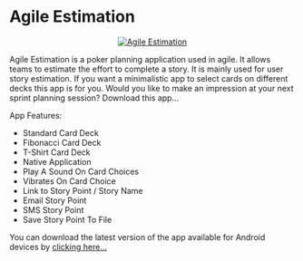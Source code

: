 # Agile Estimation
<div align="center">
<a href="https://github.com/sheldonanthonyio/AgileEstimation/blob/main/AgileEstimation-15-v5.2.apk?raw=true">
  <img title="Agile Estimation" src="https://blogger.googleusercontent.com/img/b/R29vZ2xl/AVvXsEiOPaqRGk_BuYyCMbwxBbfuoF5xxqSGZUUvyosIzgS0R3Ka3gS8lqBI6XAG1yukW1cu7_WaFfas5uZ0Q0pBKDHeyopf9PvfSa4KuM0oSf0lbijVK_cq8yZrO5WYQYOSWQLqOXHnJ5PQ3YV6udQ2M95gjFPLf9ZfFuUB4U0epcQ4TRDDYLGDSqZsXN6cTQ/w640-h480/AgileEstimation1.png" alt="Agile Estimation">
</a>
</div>

Agile Estimation is a poker planning application used in agile. It allows teams to estimate the effort to complete a story. It is mainly used for user story estimation. If you want a minimalistic app to select cards on different decks this app is for you. Would you like to make an impression at your next sprint planning session? Download this app...
  
App Features: 
* Standard Card Deck 
* Fibonacci Card Deck 
* T-Shirt Card Deck 
* Native Application 
* Play A Sound On Card Choices 
* Vibrates On Card Choice
*  Link to Story Point / Story Name 
*  Email Story Point 
*  SMS Story Point 
*  Save Story Point To File

You can download the latest version of the app available for Android devices by
<a href="https://github.com/sheldonanthonyio/AgileEstimation/blob/main/AgileEstimation-15-v5.2.apk?raw=true">clicking here...</a>
